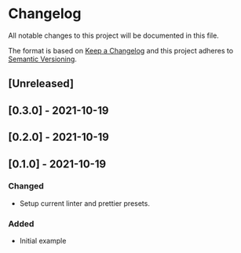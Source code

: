 # Changelog

All notable changes to this project will be documented in this file.

The format is based on [Keep a Changelog](http://keepachangelog.com/en/1.0.0/)
and this project adheres to [Semantic Versioning](http://semver.org/spec/v2.0.0.html).

## [Unreleased]

## [0.3.0] - 2021-10-19

## [0.2.0] - 2021-10-19

## [0.1.0] - 2021-10-19
### Changed
- Setup current linter and prettier presets.

### Added
- Initial example
